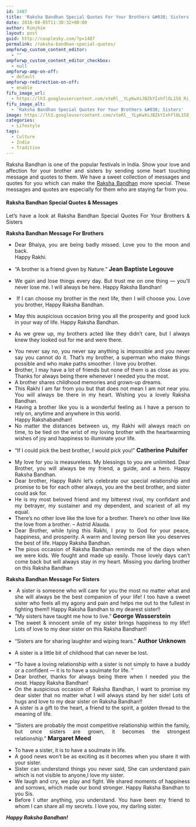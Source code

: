 ```yaml
---
id: 1487
title: 'Raksha Bandhan Special Quotes For Your Brothers &#038; Sisters'
date: 2018-08-05T11:30:32+00:00
author: Rimjhim
layout: post
guid: http://couplesky.com/?p=1487
permalink: /raksha-bandhan-special-quotes/
ampforwp_custom_content_editor:
  - ""
ampforwp_custom_content_editor_checkbox:
  - null
ampforwp-amp-on-off:
  - default
ampforwp-redirection-on-off:
  - enable
fifu_image_url:
  - https://lh3.googleusercontent.com/xteRl__YLpKwXsJBZkYIxhflOL158_Ri_oKWCFDgYR1lp_AbugaYYUH8ci1mTFIauO9AJmcT26zE_P-Di-SDumcP9iuz6tL3ozXV1dWdSofNBR3MqzFM5NXESTk2QrRrocVAZgfy7mzbiiXfU7RTJIfRUDCPYoydO1Iwh9h10eHpwU8VpfWGuEgukZHSzVuFpwaCRcKOGIvibzpKoC2Pti59SyBVQqO9286T8m1Ujodf3iUpdR5FjsaXeCXCm90Y0pRe5eG7urkTobB3OFlfPBn4U7QaHHscEr4g4z2uLhQHXbwRn5QcaWLW0lV8ptHi1KodmfVA21PDSFvw_W-acICQXR6wLC-MjVrTyCpa1Vcm58jnvkFkY6XEw1-2iEHQ5N8tN2H3o_o02lQGmbTPlzE5f4MM1A0tge2NgAqFtCDElcl6w5hAfbsd-3mbpqyomJzq2V5fqNDAkE2yoZIyoEtspsVyaO2pJHK6NvHdk-XOBvdeztr0gKpOTALHrRzL7l8xIQIeeNkMFY55JOopr7pUIaEp710gWqzHr6I_6jUEibJQf1qFnkDmTMMBs9pVoqU783tl-nrTDLK1cgs7iz7xf-XDaoPzk7GdwCjfl_jPLBmm_s3xxkLDDKfuVjQzlkCeBj-BoAKPU_jP-HQ4-TP9MJl_64U6=w600-h398-no
fifu_image_alt:
  - 'Raksha Bandhan Special Quotes For Your Brothers &#038; Sisters'
image: https://lh3.googleusercontent.com/xteRl__YLpKwXsJBZkYIxhflOL158_Ri_oKWCFDgYR1lp_AbugaYYUH8ci1mTFIauO9AJmcT26zE_P-Di-SDumcP9iuz6tL3ozXV1dWdSofNBR3MqzFM5NXESTk2QrRrocVAZgfy7mzbiiXfU7RTJIfRUDCPYoydO1Iwh9h10eHpwU8VpfWGuEgukZHSzVuFpwaCRcKOGIvibzpKoC2Pti59SyBVQqO9286T8m1Ujodf3iUpdR5FjsaXeCXCm90Y0pRe5eG7urkTobB3OFlfPBn4U7QaHHscEr4g4z2uLhQHXbwRn5QcaWLW0lV8ptHi1KodmfVA21PDSFvw_W-acICQXR6wLC-MjVrTyCpa1Vcm58jnvkFkY6XEw1-2iEHQ5N8tN2H3o_o02lQGmbTPlzE5f4MM1A0tge2NgAqFtCDElcl6w5hAfbsd-3mbpqyomJzq2V5fqNDAkE2yoZIyoEtspsVyaO2pJHK6NvHdk-XOBvdeztr0gKpOTALHrRzL7l8xIQIeeNkMFY55JOopr7pUIaEp710gWqzHr6I_6jUEibJQf1qFnkDmTMMBs9pVoqU783tl-nrTDLK1cgs7iz7xf-XDaoPzk7GdwCjfl_jPLBmm_s3xxkLDDKfuVjQzlkCeBj-BoAKPU_jP-HQ4-TP9MJl_64U6=w600-h398-no
categories:
  - Lifestyle
tags:
  - Culture
  - India
  - Tradition
---
```

<p style="text-align: justify;">
  Raksha Bandhan is one of the popular festivals in India. Show your love and affection for your brother and sisters by sending some heart touching message and quotes to them. We have a sweet collection of messages and quotes for you which can make the <a href="http://couplesky.com/raksha-bandhan-different-types-of-rakhi-for-brothers/" target="_blank" rel="noopener">Raksha Bandhan</a> more special. These messages and quotes are especially for them who are staying far from you.
</p>

<h4 style="text-align: justify;">
  Raksha Bandhan Special Quotes & Messages
</h4>

<p style="text-align: justify;">
  Let&#8217;s have a look at Raksha Bandhan Special Quotes For Your Brothers & Sisters
</p>

<p style="text-align: justify;">
  <strong>Raksha Bandhan Message For Brothers</strong>
</p>

<ul style="text-align: justify;">
  <li>
    Dear Bhaiya, you are being badly missed. Love you to the moon and back.<br /> Happy Rakhi.
  </li>
  <li>
    <p id="q5">
      &#8220;A brother is a friend given by Nature.&#8221; <strong style="font-size: 16px;">Jean Baptiste Legouve</strong>
    </p>
  </li>
  
  <li>
    <p id="q5">
      We gain and lose things every day. But trust me on one thing — you’ll never lose me. I will always be here. Happy Raksha Bandhan!
    </p>
  </li>
  
  <li>
    <p id="q5">
       If I can choose my brother in the next life, then I will choose you. Love you brother, Happy Raksha Bandhan.
    </p>
  </li>
  
  <li>
    <p id="q5">
      May this auspicious occasion bring you all the prosperity and good luck in your way of life. Happy Raksha Bandhan.
    </p>
  </li>
  
  <li>
    <p id="q5">
      As we grew up, my brothers acted like they didn&#8217;t care, but I always knew they looked out for me and were there.
    </p>
  </li>
  
  <li>
    You never say no, you never say anything is impossible and you never say you cannot do it. That’s my brother, a superman who make things possible and who make paths smoother. I love you brother.
  </li>
  <li>
    Brother, I may have a lot of friends but none of them is as close as you. Thanks for always being there whenever I needed you the most.
  </li>
  <li>
    A brother shares childhood memories and grown-up dreams.
  </li>
  <li>
    This Rakhi I am far from you but that does not mean I am not near you. You will always be there in my heart. Wishing you a lovely Raksha Bandhan.
  </li>
  <li>
    Having a brother like you is a wonderful feeling as I have a person to rely on, anytime and anywhere in this world.<br /> Happy Rakshabandhan!
  </li>
  <li>
    No matter the distances between us, my Rakhi will always reach on time, to be tied on the wrist of my loving brother with the heartwarming wishes of joy and happiness to illuminate your life.
  </li>
  <li>
    <p id="q15">
      &#8220;If I could pick the best brother, I would pick you!&#8221; <strong style="font-size: 16px;">Catherine Pulsifer</strong>
    </p>
  </li>
  
  <li>
    My love for you is measureless. My blessings to you are unlimited. Dear Brother, you will always be my friend, a guide, and a hero. Happy Raksha Bandhan.
  </li>
  <li>
    Dear brother, Happy Rakhi let’s celebrate our special relationship and promise to be for each other always, you are the best brother, and sister could ask for.
  </li>
  <li>
    He is my most beloved friend and my bitterest rival, my confidant and my betrayer, my sustainer and my dependent, and scariest of all my equal.
  </li>
  <li>
    There’s no other love like the love for a brother. There’s no other love like the love from a brother. – Astrid Alauda.
  </li>
  <li>
    Dear Brother, while tying this Rakhi, I pray to God for your peace, happiness, and prosperity. A warm and loving person like you deserves the best of life. Happy Raksha Bandhan.
  </li>
  <li>
    The pious occasion of Raksha Bandhan reminds me of the days when we were kids. We fought and made up easily. Those lovely days can’t come back but will always stay in my heart. Missing you darling brother on this Raksha Bandhan
  </li>
</ul>

<p style="text-align: justify;">
  <strong>Raksha Bandhan Message For Sisters</strong>
</p>

<ul style="text-align: justify;">
  <li>
     A sister is someone who will care for you the most no matter what and she will always be the best companion of your life! I too have a sweet sister who feels all my agony and pain and helps me out to the fullest in fighting them!! Happy Raksha Bandhan to my dearest sister!!
  </li>
  <li>
    &#8220;My sisters have taught me how to live.&#8221; <strong style="font-size: 16px;">George Wasserstein</strong>
  </li>
  <li>
    The sweet & innocent smile of my sister brings happiness to my life!! Lots of love to my dear sister on this Raksha Bandhan!!
  </li>
  <li>
    <p id="q8">
      &#8220;Sisters are for sharing laughter and wiping tears.&#8221; <strong style="font-size: 16px;">Author Unknown</strong>
    </p>
  </li>
  
  <li>
    <p id="q8">
      A sister is a little bit of childhood that can never be lost.
    </p>
  </li>
  
  <li>
    “To have a loving relationship with a sister is not simply to have a buddy or a confident — it is to have a soulmate for life. ”
  </li>
  <li>
    Dear brother, thanks for always being there when I needed you the most. Happy Raksha Bandhan!
  </li>
  <li>
    On the auspicious occasion of Raksha Bandhan, I want to promise my dear sister that no matter what I will always stand by her side! Lots of hugs and love to my dear sister on Raksha Bandhan!!
  </li>
  <li>
    A sister is a gift to the heart, a friend to the spirit, a golden thread to the meaning of life.
  </li>
  <li>
    <p id="q21">
      &#8220;Sisters are probably the most competitive relationship within the family, but once sisters are grown, it becomes the strongest relationship.&#8221; <strong style="font-size: 16px;">Margaret Meed</strong>
    </p>
  </li>
  
  <li>
    To have a sister, it is to have a soulmate in life.
  </li>
  <li>
    A good news won&#8217;t be as exciting as it becomes when you share it with your sister.
  </li>
  <li>
    <div>
      Sister can understand things you never said, She can understand pain which is not visible to anyone,I love my sister.
    </div>
  </li>
  
  <li>
    We laugh and cry, we play and fight. We shared moments of happiness and sorrows, which made our bond stronger. Happy Raksha Bandhan to you Sis.
  </li>
  <li>
    Before I utter anything, you understand. You have been my friend to whom I can share all my secrets. I love you, my darling sister.
  </li>
</ul>

<p style="text-align: justify;">
  <em><strong>Happy Raksha Bandhan!</strong></em>
</p>